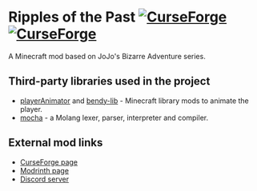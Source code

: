 # Ripples of the Past [![CurseForge](http://cf.way2muchnoise.eu/versions/ripples-of-the-past_latest.svg)](https://www.curseforge.com/minecraft/mc-mods/ripples-of-the-past) [![CurseForge](https://cf.way2muchnoise.eu/ripples-of-the-past.svg)](https://www.curseforge.com/minecraft/mc-mods/ripples-of-the-past)
A Minecraft mod based on JoJo's Bizarre Adventure series.  
## Third-party libraries used in the project
- [playerAnimator](https://github.com/KosmX/minecraftPlayerAnimator) and [bendy-lib](https://github.com/KosmX/bendy-lib) - Minecraft library mods to animate the player.
- [mocha](https://github.com/unnamed/mocha) - a Molang lexer, parser, interpreter and compiler.
## External mod links
- [CurseForge page](https://www.curseforge.com/minecraft/mc-mods/ripples-of-the-past)  
- [Modrinth page](https://modrinth.com/mod/ripples-of-the-past)  
- [Discord server](https://discord.gg/4GcjnMnXP4)
